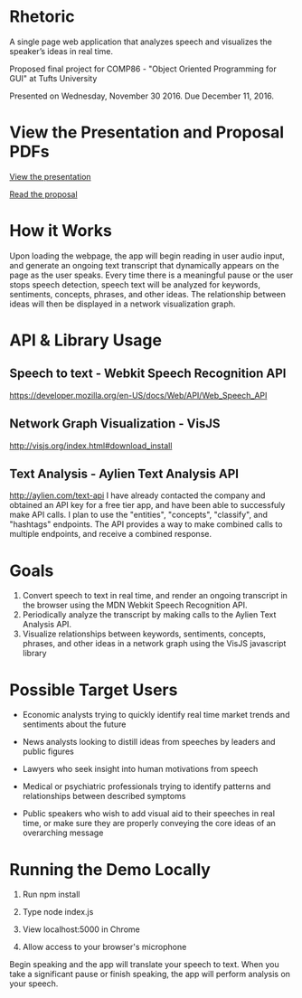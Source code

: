 # Rhetoric
A single page web application that 
analyzes speech and visualizes the speaker’s ideas in real time.

Proposed final project for COMP86 - "Object Oriented 
Programming for GUI" at Tufts University

Presented on Wednesday, November 30 2016.
Due December 11, 2016. 

# View the Presentation and Proposal PDFs
[View the presentation](/Presentation.pdf)

[Read the proposal](/Proposal.pdf)

# How it Works
Upon loading the webpage, the app will begin reading in user audio input, and 
generate an ongoing text transcript that dynamically appears on the page as the 
user speaks. Every time there is a meaningful pause or the user stops speech 
detection, speech text will be analyzed for keywords, sentiments, concepts, 
phrases, and other ideas. The relationship between ideas will then be displayed 
in a network visualization graph.

# API & Library Usage
## Speech to text  - Webkit Speech Recognition API
https://developer.mozilla.org/en-US/docs/Web/API/Web_Speech_API

## Network Graph Visualization - VisJS
http://visjs.org/index.html#download_install

## Text Analysis  - Aylien Text Analysis API
http://aylien.com/text-api
I have already contacted the company and obtained an API key for a free tier app,
and have been able to successfuly make API calls. I plan to use the "entities", 
"concepts", "classify", and "hashtags" endpoints. The API provides a way to 
make combined calls to multiple endpoints, and receive a combined response.

# Goals 
1. Convert speech to text in real time, and render an ongoing transcript in the 
browser using the MDN Webkit Speech Recognition API.
2. Periodically analyze the transcript by making calls to the  Aylien Text 
Analysis API.
3. Visualize relationships between keywords, sentiments, concepts, phrases, and 
other ideas in a network graph using the VisJS javascript library

# Possible Target Users 
* Economic analysts trying to quickly identify real time market trends and sentiments about the future

* News analysts looking to distill ideas from speeches by leaders and public figures

* Lawyers who seek insight into human motivations from speech

* Medical or psychiatric professionals trying to identify patterns and relationships between described symptoms

* Public speakers who wish to add visual aid to their speeches in real time, or 
  make sure they are properly conveying the core ideas of an overarching message

# Running the Demo Locally

1. Run npm install 

2. Type node index.js

3. View localhost:5000 in Chrome

4. Allow access to your browser's microphone

Begin speaking and the app will translate your speech to text. When you take
a significant pause or finish speaking, the app will perform analysis on
your speech.
